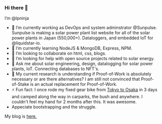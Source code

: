 ### Hi there 👋
I’m @lpninja

- 🔭 I’m currently working as DevOps and system adminstrator @Sunpulse. Sunpulse is making a solar power plant list website for all of the solar power plants in Japan (550,000+). Dataloggers, and embedded IoT for @liquidstar-io.
- 🌱 I’m currently learning NodeJS & MongoDB, Express, NPM. 
- 👯 I’m looking to collaborate on html, css, blogs.
- 🤔 I’m looking for help with open source projects related to solar energy.
- 💬 Ask me about solar engineering, design, datalogging for solar power plants, IoT. Connecting databases to NFT's.
- 🔬 My current research is understanding if Proof-of-Work is absolutely necessary or are there alternatives? I am still not convinced that Proof-of-Stake is an actual replacement for Proof-of-Work.
- ⚡ Fun fact: I once rode my fixed gear bike from [Tokyo to Osaka](https://vimeo.com/user7005442) in 3 days and camped along the way in carparks, the bush and anywhere. I couldn't feel my hand for 2 months after this. It was awesome.
- Appeciate bootstrapping and the struggle.

My blog is [here.](https://lpninja.github.io/)

